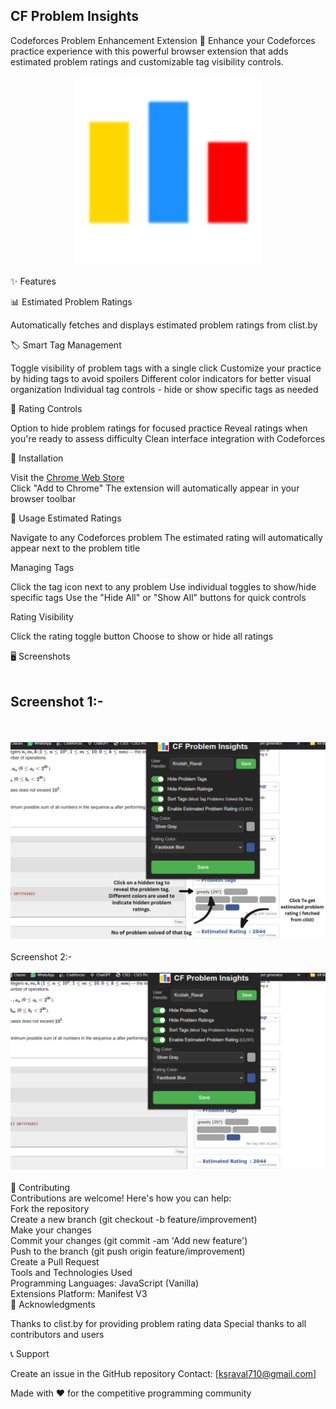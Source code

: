 ## CF Problem Insights

Codeforces Problem Enhancement Extension 🚀
Enhance your Codeforces practice experience with this powerful browser extension that adds estimated problem ratings and customizable tag visibility controls.
<br>
<div align="center">
<img src="src/icon/CFProblemInsights128png.png" alt="" width="300" height="300">
</div>
<br>
✨ Features

📊 Estimated Problem Ratings

Automatically fetches and displays estimated problem ratings from clist.by

🏷️ Smart Tag Management

Toggle visibility of problem tags with a single click
Customize your practice by hiding tags to avoid spoilers
Different color indicators for better visual organization
Individual tag controls - hide or show specific tags as needed

🎯 Rating Controls

Option to hide problem ratings for focused practice
Reveal ratings when you're ready to assess difficulty
Clean interface integration with Codeforces

🚀 Installation

Visit the <a href="https://chromewebstore.google.com/detail/cf-problem-insights/jpelkcdgakhmabljokpfjjpinlmpmaki?authuser=0">Chrome Web Store</a>
<br>
Click "Add to Chrome" 
The extension will automatically appear in your browser toolbar

🔧 Usage
Estimated Ratings

Navigate to any Codeforces problem
The estimated rating will automatically appear next to the problem title

Managing Tags

Click the tag icon next to any problem
Use individual toggles to show/hide specific tags
Use the "Hide All" or "Show All" buttons for quick controls

Rating Visibility

Click the rating toggle button
Choose to show or hide all ratings

🖥️ Screenshots
<br>
<br>
<h2>Screenshot 1:-</h2>
<br>
<br>
<img src="src/icon/everything.png" alt="" >
<br>
<br>
Screenshot 2:-
<br>
<br>
<img src="src/icon/allinone.png" alt="" >
<br>
<br>
🤝 Contributing
<br>
Contributions are welcome! Here's how you can help:
<br>
Fork the repository
<br>
Create a new branch (git checkout -b feature/improvement)
<br>
Make your changes
<br>
Commit your changes (git commit -am 'Add new feature')
<br>
Push to the branch (git push origin feature/improvement)
<br>
Create a Pull Request
<br>
Tools and Technologies Used
<br>
Programming Languages: JavaScript (Vanilla)
<br>
Extensions Platform: Manifest V3
<br>
🙏 Acknowledgments

Thanks to clist.by for providing problem rating data
Special thanks to all contributors and users

📞 Support

Create an issue in the GitHub repository
Contact: [ksraval710@gmail.com]

Made with ❤️ for the competitive programming community
